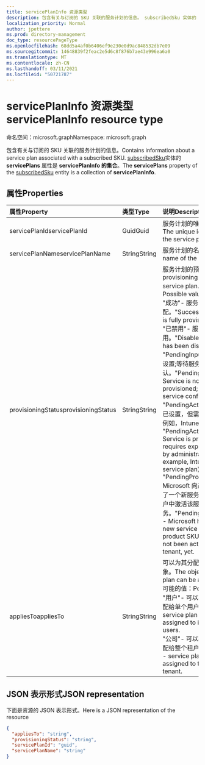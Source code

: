 ```yaml
---
title: servicePlanInfo 资源类型
description: 包含有关与订阅的 SKU 关联的服务计划的信息。 subscribedSku 实体的 **servicePlans** 属性是 **servicePlanInfo 的集合**。
localization_priority: Normal
author: jpettere
ms.prod: directory-management
doc_type: resourcePageType
ms.openlocfilehash: 68dd5a4af0b6406ef9e230e0d9ac848532db7e09
ms.sourcegitcommit: 14648839f2feac2e5d6c8f876b7ae43e996ea6a0
ms.translationtype: MT
ms.contentlocale: zh-CN
ms.lasthandoff: 03/11/2021
ms.locfileid: "50721787"
---
```

# <a name="serviceplaninfo-resource-type"></a><span data-ttu-id="94bbb-104">servicePlanInfo 资源类型</span><span class="sxs-lookup"><span data-stu-id="94bbb-104">servicePlanInfo resource type</span></span>

<span data-ttu-id="94bbb-105">命名空间：microsoft.graph</span><span class="sxs-lookup"><span data-stu-id="94bbb-105">Namespace: microsoft.graph</span></span>

<span data-ttu-id="94bbb-106">包含有关与订阅的 SKU 关联的服务计划的信息。</span><span class="sxs-lookup"><span data-stu-id="94bbb-106">Contains information about a service plan associated with a subscribed SKU.</span></span> <span data-ttu-id="94bbb-107">[subscribedSku](subscribedsku.md)实体的 **servicePlans** 属性是 **servicePlanInfo 的集合**。</span><span class="sxs-lookup"><span data-stu-id="94bbb-107">The **servicePlans** property of the [subscribedSku](subscribedsku.md) entity is a collection of **servicePlanInfo**.</span></span>


## <a name="properties"></a><span data-ttu-id="94bbb-108">属性</span><span class="sxs-lookup"><span data-stu-id="94bbb-108">Properties</span></span>
| <span data-ttu-id="94bbb-109">属性</span><span class="sxs-lookup"><span data-stu-id="94bbb-109">Property</span></span>     | <span data-ttu-id="94bbb-110">类型</span><span class="sxs-lookup"><span data-stu-id="94bbb-110">Type</span></span>   |<span data-ttu-id="94bbb-111">说明</span><span class="sxs-lookup"><span data-stu-id="94bbb-111">Description</span></span>|
|:---------------|:--------|:----------|
|<span data-ttu-id="94bbb-112">servicePlanId</span><span class="sxs-lookup"><span data-stu-id="94bbb-112">servicePlanId</span></span>|<span data-ttu-id="94bbb-113">Guid</span><span class="sxs-lookup"><span data-stu-id="94bbb-113">Guid</span></span>|<span data-ttu-id="94bbb-114">服务计划的唯一标识符。</span><span class="sxs-lookup"><span data-stu-id="94bbb-114">The unique identifier of the service plan.</span></span>|
|<span data-ttu-id="94bbb-115">servicePlanName</span><span class="sxs-lookup"><span data-stu-id="94bbb-115">servicePlanName</span></span>|<span data-ttu-id="94bbb-116">String</span><span class="sxs-lookup"><span data-stu-id="94bbb-116">String</span></span>|<span data-ttu-id="94bbb-117">服务计划的名称。</span><span class="sxs-lookup"><span data-stu-id="94bbb-117">The name of the service plan.</span></span>|
|<span data-ttu-id="94bbb-118">provisioningStatus</span><span class="sxs-lookup"><span data-stu-id="94bbb-118">provisioningStatus</span></span>|<span data-ttu-id="94bbb-119">String</span><span class="sxs-lookup"><span data-stu-id="94bbb-119">String</span></span>|<span data-ttu-id="94bbb-120">服务计划的预配状态。</span><span class="sxs-lookup"><span data-stu-id="94bbb-120">The provisioning status of the service plan.</span></span> <span data-ttu-id="94bbb-121">可能的值：</span><span class="sxs-lookup"><span data-stu-id="94bbb-121">Possible values:</span></span><br/><span data-ttu-id="94bbb-122">"成功"- 服务已完全预配。</span><span class="sxs-lookup"><span data-stu-id="94bbb-122">"Success" - Service is fully provisioned.</span></span><br/><span data-ttu-id="94bbb-123">"已禁用"- 服务已禁用。</span><span class="sxs-lookup"><span data-stu-id="94bbb-123">"Disabled" - Service has been disabled.</span></span><br/><span data-ttu-id="94bbb-124">"PendingInput"- 服务尚未设置;等待服务确认。</span><span class="sxs-lookup"><span data-stu-id="94bbb-124">"PendingInput" - Service is not yet provisioned; awaiting service confirmation.</span></span><br/><span data-ttu-id="94bbb-125">"PendingActivation"- 服务已设置，但需要管理员 (，例如，Intune_O365计划) </span><span class="sxs-lookup"><span data-stu-id="94bbb-125">"PendingActivation" - Service is provisioned but requires explicit activation by administrator (for example, Intune_O365 service plan)</span></span><br/><span data-ttu-id="94bbb-126">"PendingProvisioning"- Microsoft 向产品 SKU 添加了一个新服务，但尚未在租户中激活该服务。</span><span class="sxs-lookup"><span data-stu-id="94bbb-126">"PendingProvisioning" - Microsoft has added a new service to the product SKU and it has not been activated in the tenant, yet.</span></span>|
|<span data-ttu-id="94bbb-127">appliesTo</span><span class="sxs-lookup"><span data-stu-id="94bbb-127">appliesTo</span></span>|<span data-ttu-id="94bbb-128">String</span><span class="sxs-lookup"><span data-stu-id="94bbb-128">String</span></span>|<span data-ttu-id="94bbb-129">可以为其分配服务计划的对象。</span><span class="sxs-lookup"><span data-stu-id="94bbb-129">The object the service plan can be assigned to.</span></span> <span data-ttu-id="94bbb-130">可能的值：</span><span class="sxs-lookup"><span data-stu-id="94bbb-130">Possible values:</span></span><br/><span data-ttu-id="94bbb-131">"用户"- 可以将服务计划分配给单个用户。</span><span class="sxs-lookup"><span data-stu-id="94bbb-131">"User" - service plan can be assigned to individual users.</span></span><br/><span data-ttu-id="94bbb-132">"公司"- 可以将服务计划分配给整个租户。</span><span class="sxs-lookup"><span data-stu-id="94bbb-132">"Company" - service plan can be assigned to the entire tenant.</span></span>|

## <a name="json-representation"></a><span data-ttu-id="94bbb-133">JSON 表示形式</span><span class="sxs-lookup"><span data-stu-id="94bbb-133">JSON representation</span></span>

<span data-ttu-id="94bbb-134">下面是资源的 JSON 表示形式。</span><span class="sxs-lookup"><span data-stu-id="94bbb-134">Here is a JSON representation of the resource</span></span>

<!-- {
  "blockType": "resource",
  "optionalProperties": [

  ],
  "@odata.type": "microsoft.graph.servicePlanInfo"
}-->

```json
{
  "appliesTo": "string",
  "provisioningStatus": "string",
  "servicePlanId": "guid",
  "servicePlanName": "string"
}

```

<!-- uuid: 8fcb5dbc-d5aa-4681-8e31-b001d5168d79
2015-10-25 14:57:30 UTC -->
<!-- {
  "type": "#page.annotation",
  "description": "servicePlanInfo resource",
  "keywords": "",
  "section": "documentation",
  "tocPath": ""
}-->

